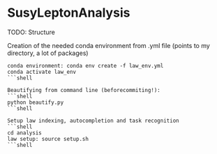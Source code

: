 # SusyLeptonAnalysis

TODO: Structure

Creation of the needed conda environment from .yml file (points to my directory, a lot of packages)
```shell
conda environment: conda env create -f law_env.yml
conda activate law_env
```shell

Beautifying from command line (beforecommiting!): 
```shell
python beautify.py
```shell

Setup law indexing, autocompletion and task recognition
```shell
cd analysis
law setup: source setup.sh
```shell
